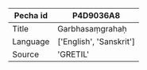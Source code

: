 |Pecha id | P4D9036A8
| --- | --- 
|Title | Garbhasaṃgrahaḥ 
|Language | ['English', 'Sanskrit']
|Source | 'GRETIL'